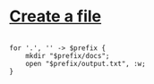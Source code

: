 [1]: http://rosettacode.org/wiki/Create_a_file

# [Create a file][1]

```perl6
 
for '.', '' -> $prefix {
    mkdir "$prefix/docs";
    open "$prefix/output.txt", :w;
}
 
```